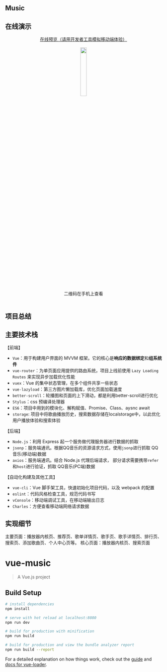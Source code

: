 ## Music

## 在线演示

<div align=center><a href="http://118.24.100.127:8012" target=_blank>在线预览（请用开发者工具模拟移动端体验）</a></div>
<br>
<div align=center>
<img src="https://s2.ax1x.com/2019/06/10/V6Nbyd.png" width="20%">
<div>二维码在手机上查看</div>
</div>
<br>

## 项目总结

## 主要技术栈

【前端】

- `Vue`：用于构建用户界面的 MVVM 框架。它的核心是**响应的数据绑定**和**组系统件**
- `vue-router`：为单页面应用提供的路由系统，项目上线前使用 `Lazy Loading Routes` 来实现异步加载优化性能
- `vuex`：Vue 的集中状态管理，在多个组件共享一些状态
- `vue-lazyload`：第三方图片懒加载库，优化页面加载速度
- `better-scroll`：轮播图和页面的上下滑动，都是利用better-scroll进行优化
- `Stylus`：css 预编译处理器
- `ES6`：项目中用到的模块化、解构赋值、Promise、Class、aysnc await
- `storage`: 项目中将歌曲播放历史，搜索数据存储在localstorage中，以此优化用户播放体验和搜索体验

【后端】

- `Node.js`：利用 Express 起一个服务做代理服务器进行数据的抓取
- `jsonp`：服务端通讯。根据QQ音乐的资源请求方式，使用`jsonp`进行抓取 QQ音乐(移动端)数据
- `axios`：服务端通讯。结合 Node.js 代理后端请求， 部分请求需要携带`refer`和`host`进行验证，抓取 QQ音乐(PC端)数据

【自动化构建及其他工具】

- `vue-cli`：Vue 脚手架工具，快速初始化项目代码，以及 webpack 的配置
- `eslint`：代码风格检查工具，规范代码书写
- `vConsole`：移动端调试工具，在移动端输出日志
- `Charles`：方便查看移动端网络请求数据

## 实现细节
主要页面：播放器内核页、推荐页、歌单详情页、歌手页、歌手详情页、排行页、搜索页、添加歌曲页、个人中心页等。
核心页面：播放器内核页、搜索页面



# vue-music

> A Vue.js project

## Build Setup

``` bash
# install dependencies
npm install

# serve with hot reload at localhost:8080
npm run dev

# build for production with minification
npm run build

# build for production and view the bundle analyzer report
npm run build --report
```

For a detailed explanation on how things work, check out the [guide](http://vuejs-templates.github.io/webpack/) and [docs for vue-loader](http://vuejs.github.io/vue-loader).
